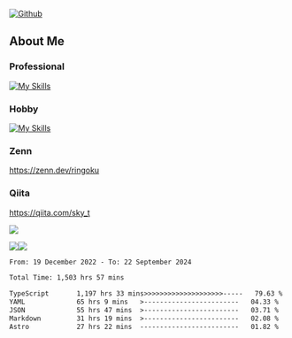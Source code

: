 [![Github](https://img.shields.io/github/followers/skyt-a?label=Follow&style=social)](https://github.com/skyt-a)

## About Me
### Professional
[![My Skills](https://skillicons.dev/icons?i=react,ts,js,nodejs,java,graphql,firebase,githubactions&theme=light)](https://skillicons.dev)
### Hobby
[![My Skills](https://skillicons.dev/icons?i=unity,rust,py&theme=light)](https://skillicons.dev)

### Zenn
https://zenn.dev/ringoku
### Qiita
https://qiita.com/sky_t


![](https://github-profile-summary-cards.vercel.app/api/cards/profile-details?username=skyt-a&theme=default)

![](https://github-profile-summary-cards.vercel.app/api/cards/repos-per-language?username=skyt-a&theme=default)![](https://github-profile-summary-cards.vercel.app/api/cards/stats?username=RinGoku&theme=default)

<!--START_SECTION:waka-->

```txt
From: 19 December 2022 - To: 22 September 2024

Total Time: 1,503 hrs 57 mins

TypeScript       1,197 hrs 33 mins>>>>>>>>>>>>>>>>>>>>-----   79.63 %
YAML             65 hrs 9 mins   >------------------------   04.33 %
JSON             55 hrs 47 mins  >------------------------   03.71 %
Markdown         31 hrs 19 mins  >------------------------   02.08 %
Astro            27 hrs 22 mins  -------------------------   01.82 %
```

<!--END_SECTION:waka-->
